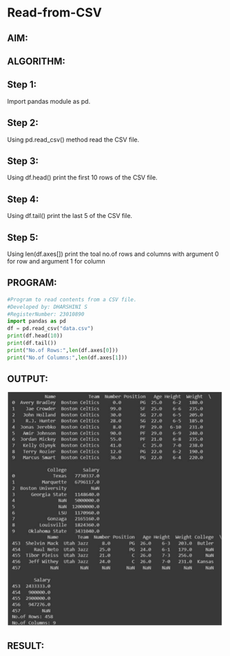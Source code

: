 # Read-from-CSV

## AIM:

## ALGORITHM:
## Step 1:
Import pandas module as pd.

## Step 2:
Using pd.read_csv() method read the CSV file.

## Step 3:
Using df.head() print the first 10 rows of the CSV file.

## Step 4:
Using df.tail() print the last 5 of the CSV file.

## Step 5:
Using len(df.axes[]) print the toal no.of rows and columns with argument 0 for row and argument 1 for column

## PROGRAM:
```python
#Program to read contents from a CSV file.
#Developed by: DHARSHINI S
#RegisterNumber: 23010890
import pandas as pd
df = pd.read_csv("data.csv")
print(df.head(10))
print(df.tail())
print("No.of Rows:",len(df.axes[0]))
print("No.of Columns:",len(df.axes[1]))
```
## OUTPUT:
![output](./CSV%20FILE.png)
## RESULT:
